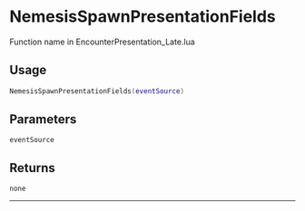 # NemesisSpawnPresentationFields
Function name in EncounterPresentation_Late.lua
## Usage
```lua
NemesisSpawnPresentationFields(eventSource)
```
## Parameters
`eventSource`
## Returns
`none`

---